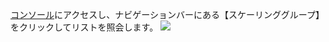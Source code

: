 [コンソール](https://console.cloud.tencent.com/autoscaling)にアクセスし、ナビゲーションバーにある【スケーリンググループ】をクリックしてリストを照会します。
![](https://mc.qcloudimg.com/static/img/31ce1bb008bfbc1262ec036cab722616/1.jpg)

